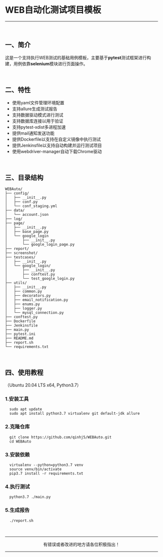 # WEB自动化测试项目模板

---

<br>

## 一、简介

这是一个支持执行WEB测试的基础用例模板，主要基于**pytest**测试框架进行构建，用例依靠**selenium**模块进行页面操作。

<br>

## 二、特性

* 使用yaml文件管理环境配置
* 支持allure生成测试报告
* 支持数据驱动模式进行测试
* 支持数据库连接以用于验证
* 支持pytest-xdist多进程加速
* 提供mail通知发送功能
* 提供Dockerfile以支持在自定义镜像中执行测试
* 提供Jenkinsfile以支持自动构建并运行测试项目
* 使用webdriver-manager自动下载Chrome驱动

<br>

## 三、目录结构

```
WEBAuto/
├── config/
│   ├── __init__.py
│   ├── conf.py
│   └── conf_staging.yml
├── data/
│   └── account.json
├── log/
├── page/
│   ├── __init__.py
│   ├── base_page.py
│   └── google_login
│       ├── __init__.py
│       └── google_login_page.py
├── report/
├── screenshot/
├── testcases/
│   ├── __init__.py
│   └── google_login/
│       ├── __init__.py
│       ├── conftest.py
│       └── test_google_login.py
├── utils/
│   ├── __init__.py
│   ├── common.py
│   ├── decorators.py
│   ├── email_notification.py
│   ├── enums.py
│   ├── logger.py
│   └── mysql_connection.py
├── conftest.py
├── Dockerfile
├── Jenkinsfile
├── main.py
├── pytest.ini
├── README.md
├── report.sh
└── requirements.txt
```

<br>

## 四、使用教程
（Ubuntu 20.04 LTS x64, Python3.7）

### 1.安装工具
```
  sudo apt update
  sudo apt install python3.7 virtualenv git default-jdk allure
```
### 2.克隆仓库
```
  git clone https://github.com/qinhj5/WEBAuto.git
  cd WEBAuto
```
### 3.安装依赖
```
  virtualenv --python=python3.7 venv
  source venv/bin/activate
  pip3.7 install -r requirements.txt
```
### 4.执行测试
```
  python3.7 ./main.py
```
### 5.生成报告
```
  ./report.sh
```

<br>

---

<p align="center">有错误或者改进的地方请各位积极指出！</p>

---
